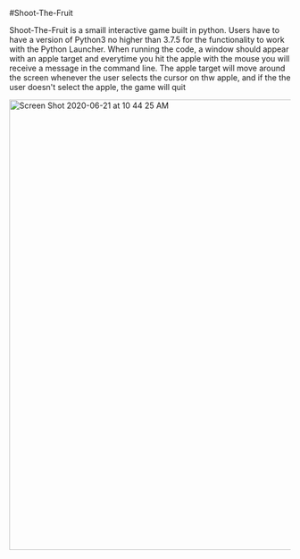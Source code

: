 #Shoot-The-Fruit

Shoot-The-Fruit is a smaill interactive game built in python. Users have to have a version of Python3 no higher than 3.7.5
for the functionality to work with the Python Launcher. When running the code, a window should appear with an apple target
and everytime you hit the apple with the mouse you will receive a message in the command line. The apple target will move
around the screen whenever the user selects the cursor on thw apple, and if the the user doesn't select the apple, the game
will quit


<img width="807" alt="Screen Shot 2020-06-21 at 10 44 25 AM" src="https://user-images.githubusercontent.com/30248691/85227751-46659d00-b3ad-11ea-92a4-7099b2c66ca9.png">
